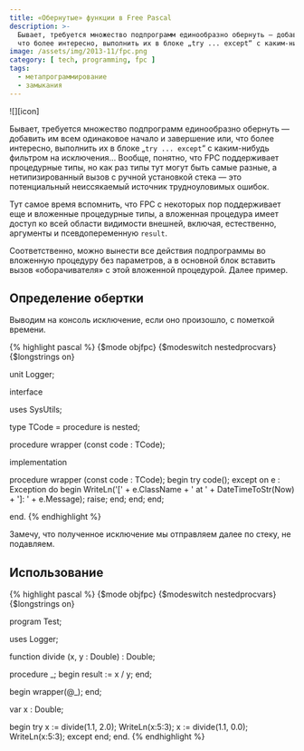 ```yaml
---
title: «Обернутые» функции в Free Pascal
description: >-
  Бывает, требуется множество подпрограмм единообразно обернуть — добавить им всем одинаковое начало и завершение или,
  что более интересно, выполнить их в блоке „try ... except“ с каким-нибудь фильтром на исключения...
image: /assets/img/2013-11/fpc.png
category: [ tech, programming, fpc ]
tags:
  - метапрограммирование
  - замыкания
---
```

<div class="right-box">
![][icon]
</div>

Бывает, требуется множество подпрограмм единообразно обернуть — добавить им всем одинаковое начало и завершение или,
что более интересно, выполнить их в блоке „`try ... except`“ с каким-нибудь фильтром на исключения... Вообще, понятно,
что FPC поддерживает процедурные типы, но как раз типы тут могут быть самые разные, а нетипизированный вызов с ручной
установкой стека — это потенциальный неиссякаемый источник трудноуловимых ошибок.

Тут самое время вспомнить, что FPC с некоторых пор поддерживает еще и вложенные процедурные типы, а вложенная процедура
имеет доступ ко всей области видимости внешней, включая, естественно, аргументы и псевдопеременную `result`.

Соответственно, можно вынести все действия подпрограммы во вложенную процедуру без параметров, а в основной блок
вставить вызов «оборачивателя» с этой вложенной процедурой. Далее пример.

<!--more-->

## Определение обертки

Выводим на консоль исключение, если оно произошло, с пометкой времени.

{% highlight pascal %}
{$mode objfpc}
{$modeswitch nestedprocvars}
{$longstrings on}

unit Logger;

interface

uses
  SysUtils;

type
  TCode = procedure is nested;

procedure wrapper (const code : TCode);

implementation

procedure wrapper (const code : TCode);
 begin
  try
   code();
  except
    on e : Exception do
       begin
        WriteLn('[' + e.ClassName + ' at ' + DateTimeToStr(Now) + ']: ' +
                e.Message);
        raise;
       end;
  end;
 end;

end.
{% endhighlight %}

Замечу, что полученное исключение мы отправляем далее по стеку, не подавляем.

## Использование

{% highlight pascal %}
{$mode objfpc}
{$modeswitch nestedprocvars}
{$longstrings on}

program Test;

uses
  Logger;

function divide (x, y : Double) : Double;

 procedure _;
  begin
   result := x / y;
  end;

 begin
  wrapper(@_);
 end;

var
  x : Double;

begin
 try
  x := divide(1.1, 2.0);
  WriteLn(x:5:3);
  x := divide(1.1, 0.0);
  WriteLn(x:5:3);
 except
 end;
end.
{% endhighlight %}

[icon]: /assets/img/2013-11/fpc.png
